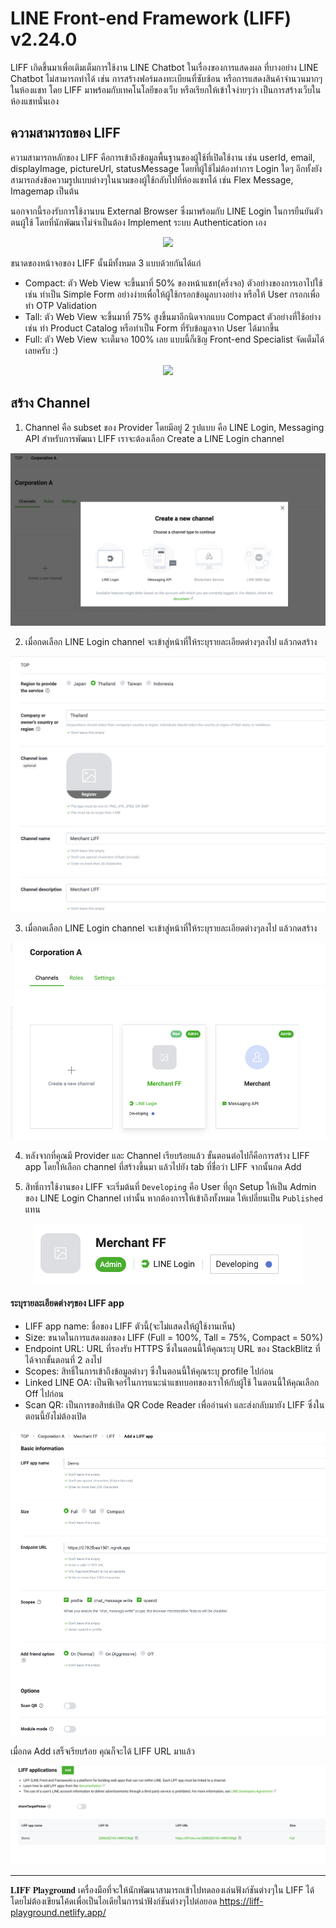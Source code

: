 # LINE Front-end Framework (LIFF) v2.24.0 

LIFF เกิดขึ้นมาเพื่อเติมเต็มการใช้งาน LINE Chatbot ในเรื่องของการแสดงผล ที่บางอย่าง LINE Chatbot ไม่สามารถทำได้ เช่น การสร้างฟอร์มลงทะเบียนที่ซับซ้อน หรือการแสดงสินค้าจำนวนมากๆในห้องแชท โดย LIFF มาพร้อมกับเทคโนโลยีของเว็บ หรือเรียกให้เข้าใจง่ายๆว่า เป็นการสร้างเว็บในห้องแชทนั่นเอง

## ความสามารถของ LIFF
ความสามารถหลักของ LIFF คือการเข้าถึงข้อมูลพื้นฐานของผู้ใช้ที่เปิดใช้งาน เช่น userId, email, displayImage, pictureUrl, statusMessage โดยที่ผู้ใช้ไม่ต้องทำการ Login ใดๆ อีกทั้งยังสามารถส่งข้อความรูปแบบต่างๆในนามของผู้ใช้กลับไปที่ห้องแชทได้ เช่น Flex Message, Imagemap เป็นต้น

นอกจากนี้รองรับการใช้งานบน External Browser ซึ่งมาพร้อมกับ LINE Login ในการยืนยันตัวตนผู้ใช้ โดยที่นักพัฒนาไม่จำเป็นต้อง Implement ระบบ Authentication เอง


<p align="center" width="100%">
    <img  src="https://miro.medium.com/v2/resize:fit:1400/format:webp/1*hFcj_ORapHX_H6YMQW7WCg.png
    "> 
</p>

ขนาดของหน้าจอของ LIFF นั้นมีทั้งหมด 3 แบบด้วยกันได้แก่

- Compact: ตัว Web View จะขึ้นมาที่ 50% ของหน้าแชท(ครึ่งจอ) ตัวอย่างของการเอาไปใช้เช่น ทำเป็น Simple Form อย่างง่ายเพื่อให้ผู้ใช้กรอกข้อมูลบางอย่าง หรือให้ User กรอกเพื่อทำ OTP Validation
- Tall: ตัว Web View จะขึ้นมาที่ 75% สูงขึ้นมาอีกนิดจากแบบ Compact ตัวอย่างที่ใช้อย่างเช่น ทำ Product Catalog หรือทำเป็น Form ที่รับข้อมูลจาก User ได้มากขึ้น
- Full: ตัว Web View จะเต็มจอ 100% เลย แบบนี้ก็เชิญ Front-end Specialist จัดเต็มได้เลยครับ :)


<p align="center" width="100%">
    <img  src="https://miro.medium.com/v2/resize:fit:1400/format:webp/1*4mQvaz0F2KnPQ2AAINBdXQ.png
    "> 
</p>


## สร้าง Channel
1. Channel คือ subset ของ Provider โดยมีอยู่ 2 รูปแบบ คือ LINE Login, Messaging API 
สำหรับการพัฒนา LIFF เราจะต้องเลือก Create a LINE Login channel

<p align="center" width="100%">
    <img  src="../assets/liff/1.png"> 
</p>

2. เมื่อกดเลือก LINE Login channel จะเข้าสู่หน้าที่ให้ระบุรายละเอียดต่างๆลงไป แล้วกดสร้าง

<p align="center" width="100%">
    <img  src="../assets/liff/2.png"> 
</p>

3. เมื่อกดเลือก LINE Login channel จะเข้าสู่หน้าที่ให้ระบุรายละเอียดต่างๆลงไป แล้วกดสร้าง

<p align="center" width="100%">
    <img  src="../assets/liff/3.png"> 
</p>

4. หลังจากที่คุณมี Provider และ Channel เรียบร้อยแล้ว ขั้นตอนต่อไปก็คือการสร้าง LIFF app โดยให้เลือก channel ที่สร้างขึ้นมา แล้วไปยัง tab ที่ชื่อว่า LIFF จากนั้นกด Add


5. สิทธิ์การใช้งานของ LIFF จะเริ่มต้นที่ `Developing` คือ User ที่ถูก Setup ให้เป็น Admin ของ LINE Login Channel เท่านั้น หากต้องการให้เข้าถึงทั้งหมด ให้เปลี่ยนเป็น `Published` แทน
<p align="center" width="100%">
    <img  src="../assets/liff/4.png"> 
</p>

#### ระบุรายละเอียดต่างๆของ LIFF app
- LIFF app name: ชื่อของ LIFF ตัวนี้(จะไม่แสดงให้ผู้ใช้งานเห็น)
- Size: ขนาดในการแสดงผลของ LIFF (Full = 100%, Tall = 75%, Compact = 50%)
- Endpoint URL: URL ที่รองรับ HTTPS ซึ่งในตอนนี้ให้คุณระบุ URL ของ StackBlitz ที่ได้จากขั้นตอนที่ 2 ลงไป
- Scopes: สิทธิ์ในการเข้าถึงข้อมูลต่างๆ ซึ่งในตอนนี้ให้คุณระบุ profile ไปก่อน
- Linked LINE OA: เป็นฟีเจอร์ในการแนะนำแชทบอทของเราให้กับผู้ใช้ ในตอนนี้ให้คุณเลือก Off ไปก่อน
- Scan QR: เป็นการขอสิทธ์เปิด QR Code Reader เพื่ออ่านค่า และส่งกลับมายัง LIFF ซึ่งในตอนนี้ยังไม่ต้องเปิด
<p align="center" width="100%">
    <img  src="../assets/liff/5.png"> 
</p>

เมื่อกด Add เสร็จเรียบร้อย คุณก็จะได้ LIFF URL มาแล้ว
<p align="center" width="100%">
    <img  src="../assets/liff/6.png"> 
</p>


---

𝐋𝐈𝐅𝐅 𝐏𝐥𝐚𝐲𝐠𝐫𝐨𝐮𝐧𝐝 เครื่องมือที่จะให้นักพัฒนาสามารถเข้าไปทดลองเล่นฟังก์ชันต่างๆใน LIFF ได้โดยไม่ต้องเขียนโค้ดเพื่อเป็นไอเดียในการนำฟังก์ชันต่างๆไปต่อยอด 
https://liff-playground.netlify.app/